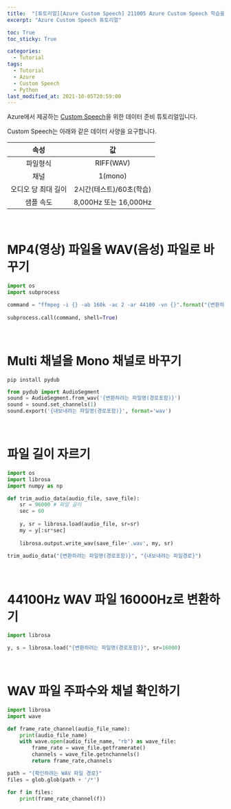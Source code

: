 ```yaml
---
title:  "[튜토리얼][Azure Custom Speech] 211005 Azure Custom Speech 학습을 위한 데이터 준비"
excerpt: "Azure Custom Speech 튜토리얼"

toc: True
toc_sticky: True

categories:
  - Tutorial
tags:
  - Tutorial
  - Azure
  - Custom Speech
  - Python
last_modified_at: 2021-10-05T20:59:00
---
```


Azure에서 제공하는 <a href="https://docs.microsoft.com/ko-kr/azure/cognitive-services/speech-service/custom-speech-overview/">Custom Speech</a>을 위한 데이터 준비 튜토리얼입니다.

Custom Speech는 아래와 같은 데이터 사양을 요구합니다.

|속성|값|
|:---:|:---:|
|파일형식|RIFF(WAV)|
|채널|1(mono)|
|오디오 당 최대 길이|2시간(테스트)/60초(학습)|
|샘플 속도|8,000Hz 또는 16,000Hz|

<br>

# MP4(영상) 파일을 WAV(음성) 파일로 바꾸기

```python
import os
import subprocess

command = "ffmpeg -i {} -ab 160k -ac 2 -ar 44100 -vn {}".format("{변환하려는 파일명(경로포함)}", os.path.join("{내보내려는 파일경로}", "{저장할 파일명}"))
    
subprocess.call(command, shell=True)
```

<br>

# Multi 채널을 Mono 채널로 바꾸기

```
pip install pydub
```

```python
from pydub import AudioSegment
sound = AudioSegment.from_wav('{변환하려는 파일명(경로포함)}')
sound = sound.set_channels(1)
sound.export('{내보내려는 파일명(경로포함)}', format='wav')
```

<br>

# 파일 길이 자르기

```python
import os
import librosa
import numpy as np

def trim_audio_data(audio_file, save_file):
    sr = 96000 # 파일 길이
    sec = 60
    
    y, sr = librosa.load(audio_file, sr=sr)
    my = y[:sr*sec]
    
    librosa.output.write_wav(save_file+'.wav', my, sr)
    
trim_audio_data("{변환하려는 파일명(경로포함)}", "{내보내려는 파일경로}")
```

<br>

# 44100Hz WAV 파일 16000Hz로 변환하기

```python
import librosa

y, s = librosa.load("{변환하려는 파일명(경로포함)}", sr=16000)
```

<br>

# WAV 파일 주파수와 채널 확인하기

```python
import librosa
import wave

def frame_rate_channel(audio_file_name):
    print(audio_file_name)
    with wave.open(audio_file_name, "rb") as wave_file:
        frame_rate = wave_file.getframerate()
        channels = wave_file.getnchannels()
        return frame_rate,channels

path = "{확인하려는 WAV 파일 경로}"
files = glob.glob(path + '/*')

for f in files:
    print(frame_rate_channel(f))
```